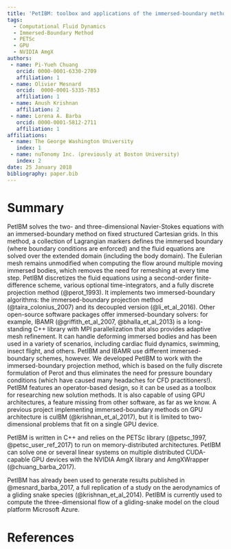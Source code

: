 ```yaml
---
title: 'PetIBM: toolbox and applications of the immersed-boundary method on distributed-memory architectures'
tags:
  - Computational Fluid Dynamics
  - Immersed-Boundary Method
  - PETSc
  - GPU
  - NVIDIA AmgX
authors:
 - name: Pi-Yueh Chuang
   orcid: 0000-0001-6330-2709
   affiliation: 1
 - name: Olivier Mesnard
   orcid:  0000-0001-5335-7853
   affiliation: 1
 - name: Anush Krishnan
   affiliation: 2
 - name: Lorena A. Barba
   orcid: 0000-0001-5812-2711
   affiliation: 1
affiliations:
 - name: The George Washington University
   index: 1
 - name: nuTonomy Inc. (previously at Boston University)
   index: 2
date: 25 January 2018
bibliography: paper.bib
---
```


# Summary

PetIBM solves the two- and three-dimensional Navier-Stokes equations with an immersed-boundary method on fixed structured Cartesian grids.
In this method, a collection of Lagrangian markers defines the immersed boundary (where boundary conditions are enforced) and the fluid equations are solved over the extended domain (including the body domain).
The Eulerian mesh remains unmodified when computing the flow around multiple moving immersed bodies, which removes the need for remeshing at every time step.
PetIBM discretizes the fluid equations using a second-order finite-difference scheme, various optional time-integrators, and a fully discrete projection method (@perot_1993).
It implements two immersed-boundary algorithms: the immersed-boundary projection method (@taira_colonius_2007) and its decoupled version (@li_et_al_2016).
Other open-source software packages offer immersed-boundary solvers: for example, IBAMR (@griffith_et_al_2007, @bhalla_et_al_2013) is a long-standing C++ library with MPI parallelization that also provides adaptive mesh refinement.
It can handle deforming immersed bodies and has been used in a variety of scenarios, including cardiac fluid dynamics, swimming, insect flight, and others.
PetIBM and IBAMR use different immersed-boundary schemes, however. We developed PetIBM to work with the immersed-boundary projection method, which is based on the fully discrete formulation of Perot and thus eliminates the need for pressure boundary conditions (which have caused many headaches for CFD practitioners!).
PetIBM features an operator-based design, so it can be used as a toolbox for researching new solution methods.
It is also capable of using GPU architectures, a feature missing from other software, as far as we know.
A previous project implementing immersed-boundary methods on GPU architecture is cuIBM (@krishnan_et_al_2017), but it is limited to two-dimensional problems that fit on a single GPU device.

PetIBM is written in C++ and relies on the PETSc library (@petsc_1997, @petsc_user_ref_2017) to run on memory-distributed architectures.
PetIBM can solve one or several linear systems on multiple distributed CUDA-capable GPU devices with the NVIDIA AmgX library and AmgXWrapper (@chuang_barba_2017).

PetIBM has already been used to generate results published in @mesnard_barba_2017, a full replication of a study on the aerodynamics of a gliding snake species (@krishnan_et_al_2014).
PetIBM is currently used to compute the three-dimensional flow of a gliding-snake model on the cloud platform Microsoft Azure.

# References
